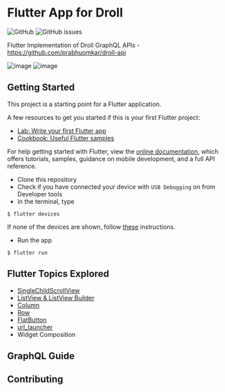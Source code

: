 # Flutter App for Droll 
![GitHub](https://img.shields.io/github/license/vishal-android-freak/Droll-flutter)
![GitHub issues](https://img.shields.io/github/issues/vishal-android-freak/Droll-flutter)

Flutter Implementation of Droll GraphQL APIs - https://github.com/prabhuomkar/droll-api

![image](https://user-images.githubusercontent.com/5111523/69413282-8771d200-0d36-11ea-9a10-d27aa16fca9a.png)
![image](https://user-images.githubusercontent.com/5111523/69413210-64472280-0d36-11ea-9bd8-994f6720f539.png)

## Getting Started

This project is a starting point for a Flutter application.

A few resources to get you started if this is your first Flutter project:

- [Lab: Write your first Flutter app](https://flutter.dev/docs/get-started/codelab)
- [Cookbook: Useful Flutter samples](https://flutter.dev/docs/cookbook)

For help getting started with Flutter, view the
[online documentation](https://flutter.dev/docs), which offers tutorials,
samples, guidance on mobile development, and a full API reference.


- Clone this repository
- Check if you have connected your device with `USB Debugging` on from Developer tools
- In the terminal, type

```$ flutter devices```

If none of the devices are shown, follow [these](https://flutter.dev/docs/get-started/install) instructions.

- Run the app

```$ flutter run```

## Flutter Topics Explored
- [SingleChildScrollView](https://api.flutter.dev/flutter/widgets/SingleChildScrollView-class.html)
- [ListView & ListView Builder](https://api.flutter.dev/flutter/widgets/ListView/ListView.builder.html)
- [Column](https://api.flutter.dev/flutter/widgets/Column-class.html)
- [Row](https://api.flutter.dev/flutter/widgets/Row-class.html)
- [FlatButton](https://api.flutter.dev/flutter/material/FlatButton-class.html)
- [url_launcher](https://pub.dev/packages/url_launcher)
- Widget Composition

## GraphQL Guide

## Contributing
